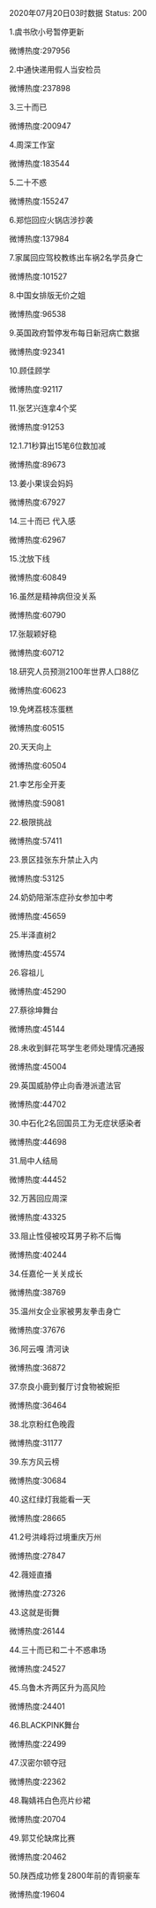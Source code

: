 2020年07月20日03时数据
Status: 200

1.虞书欣小号暂停更新

微博热度:297956

2.中通快递用假人当安检员

微博热度:237898

3.三十而已

微博热度:200947

4.周深工作室

微博热度:183544

5.二十不惑

微博热度:155247

6.郑恺回应火锅店涉抄袭

微博热度:137984

7.家属回应驾校教练出车祸2名学员身亡

微博热度:101527

8.中国女排版无价之姐

微博热度:96538

9.英国政府暂停发布每日新冠病亡数据

微博热度:92341

10.顾佳顾学

微博热度:92117

11.张艺兴连拿4个奖

微博热度:91253

12.1.71秒算出15笔6位数加减

微博热度:89673

13.姜小果误会妈妈

微博热度:67927

14.三十而已 代入感

微博热度:62967

15.沈放下线

微博热度:60849

16.虽然是精神病但没关系

微博热度:60790

17.张靓颖好稳

微博热度:60712

18.研究人员预测2100年世界人口88亿

微博热度:60623

19.免烤荔枝冻蛋糕

微博热度:60515

20.天天向上

微博热度:60504

21.李艺彤全开麦

微博热度:59081

22.极限挑战

微博热度:57411

23.景区挂张东升禁止入内

微博热度:53125

24.奶奶陪渐冻症孙女参加中考

微博热度:45659

25.半泽直树2

微博热度:45574

26.容祖儿

微博热度:45290

27.蔡徐坤舞台

微博热度:45144

28.未收到鲜花骂学生老师处理情况通报

微博热度:45004

29.英国威胁停止向香港派遣法官

微博热度:44702

30.中石化2名回国员工为无症状感染者

微博热度:44698

31.局中人结局

微博热度:44452

32.万茜回应周深

微博热度:43325

33.阻止性侵被咬耳男子称不后悔

微博热度:40244

34.任嘉伦一关关成长

微博热度:38769

35.温州女企业家被男友拳击身亡

微博热度:37676

36.阿云嘎 清河诀

微博热度:36872

37.奈良小鹿到餐厅讨食物被婉拒

微博热度:36464

38.北京粉红色晚霞

微博热度:31177

39.东方风云榜

微博热度:30684

40.这红绿灯我能看一天

微博热度:28665

41.2号洪峰将过境重庆万州

微博热度:27847

42.薇娅直播

微博热度:27326

43.这就是街舞

微博热度:26144

44.三十而已和二十不惑串场

微博热度:24527

45.乌鲁木齐两区升为高风险

微博热度:24401

46.BLACKPINK舞台

微博热度:22499

47.汉密尔顿夺冠

微博热度:22362

48.鞠婧祎白色亮片纱裙

微博热度:20704

49.郭艾伦缺席比赛

微博热度:20462

50.陕西成功修复2800年前的青铜豪车

微博热度:19604

